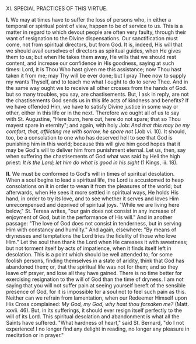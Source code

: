 
XI\. SPECIAL PRACTICES OF THIS VIRTUE.

**I\.** We may at times have to suffer the loss of persons who, in either a temporal or spiritual point of view, happen to be of service to us. This is a matter in regard to which devout people are often very faulty, through their want of resignation to the Divine dispensations. Our sanctification must come, not from spiritual directors, but from God. It is, indeed, His will that we should avail ourselves of directors as spiritual guides, when He gives them to us; but when He takes them away, He wills that we should rest content, and increase our confidence in His goodness, saying at such times: Lord, it is Thou Who hast given me this assistance; now Thou hast taken it from me; may Thy will be ever done; but I pray Thee now to supply my wants Thyself, and to teach me what I ought to do to serve Thee. And in the same way ought we to receive all other crosses from the hands of God. but so many troubles, you say, are chastisements. But, I ask in reply, are not the chastisements God sends us in this life acts of kindness and benefits? If we have offended Him, we have to satisfy Divine justice in some way or other, either in this life or in the next. Therefore we ought all of us to say with St. Augustine, \"Here burn, here cut, here do not spare; that so Thou mayest spare in eternity\"; and again, with holy Job: *And that this may be my comfort, that, afflicting me with sorrow, he spare not* (Job vi. 10). It should, too, be a consolation to one who has deserved hell to see that God is punishing him in this world; because this will give him good hopes that it may be God\'s will to deliver him from punishment eternal. Let us, then, say when suffering the chastisements of God what was said by Heli the high priest: *It is the Lord; let him do what is good in his sight* (1 Kings, iii. 18).

**II\.** We must be conformed to God\'s will in times of spiritual desolation. When a soul begins to lead a spiritual life, the Lord is accustomed to heap consolations on it in order to wean it from the pleasures of the world; but afterwards, when He sees it more settled in spiritual ways, He holds His hand, in order to try its love, and to see whether it serves and loves Him unrecompensed and deprived of spiritual joys. \"While we are living here below,\" St. Teresa writes, \"our gain does not consist in any increase of enjoyment of God, but in the performance of His will.\" And in another passage: \"The love of God does not consist in tenderness, but in serving Him with constancy and humility.\" And again, elsewhere: \"By means of drynesses and temptations the Lord tries the fidelity of those who love Him.\" Let the soul then thank the Lord when He caresses it with sweetness; but not torment itself by acts of impatience, when it finds itself left in desolation. This is a point which should be well attended to; for some foolish persons, finding themselves in a state of aridity, think that God has abandoned them; or, that the spiritual life was not for them; and so they leave off prayer, and lose all they have gained. There is no time better for exercising resignation to the will of God than the time of dryness. I am not saying that you will not suffer pain at seeing yourself bereft of the sensible presence of God, for it is impossible for a soul not to feel such pain as this. Neither can we refrain from lamentation, when our Redeemer Himself upon His Cross complained: *My God, my God, why hast thou forsaken me?* (Matt. xxvii. 46). But, in its sufferings, it should ever resign itself perfectly to the will of its Lord. This spiritual desolation and abandonment is what all the Saints have suffered. \"What hardness of heart,\" said St. Bernard, \"do I not experience! I no longer find any delight in reading, no longer any pleasure in meditation or in prayer.\"

